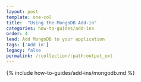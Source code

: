 ```yaml
---
layout: post
template: one-col
title:  "Using the MongoDB Add-in"
categories: how-to-guides/add-ins
order: 4
lead: Add MongoDB to your application
tags: ['Add in']
legacy: false
permalink: /:collection/:path:output_ext
---
```



{% include how-to-guides/add-ins/mongodb.md %}